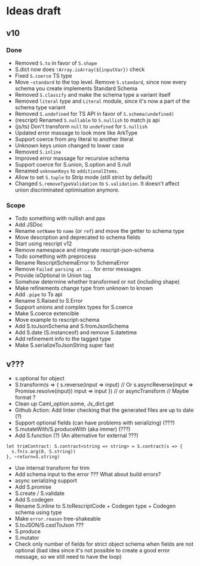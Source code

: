 # Ideas draft

## v10

### Done

- Removed `S.to` in favor of `S.shape`
- S.dict now does `!Array.isArray(${inputVar})` check
- Fixed `S.coerce` TS type
- Move `~standard` to the top level. Remove `S.standard`, since now every schema you create implements Standard Schema
- Removed `S.classify` and make the schema type a variant itself
- Removed `literal` type and `Literal` module, since it's now a part of the schema type variant
- Removed `S.undefined` for TS API in favor of `S.schema(undefined)`
- (rescript) Renamed `S.nullable` to `S.nullish` to match js api
- (js/ts) Don't transform `null` to `undefined` for `S.nullish`
- Updated error massage to look more like ArkType
- Support coerce from any literal to another literal
- Unknown keys union changed to lower case
- Removed `S.inline`
- Improved error massage for recursive schema
- Support coerce for S.union, S.option and S.null
- Renamed `unknownKeys` to `additionalItems`.
- Allow to set `S.tuple` to Strip mode (still strict by default)
- Changed `S.removeTypeValidation` to `S.validation`. It doesn't affect union discriminated optimisation anymore.

### Scope

- Todo something with nullish and ppx
- Add JSDoc
- Rename `setName` to `name` (or `ref`) and move the getter to schema type
- Move description and deprecated to schema fields
- Start using rescript v12
- Remove namespace and integrate rescript-json-schema
- Todo something with preprocess
- Rename RescriptSchemaError to SchemaError
- Remove `Failed parsing at ...` for error messages
- Provide isOptional in Union tag
- Somehow determine whether transformed or not (including shape)
- Make refinements change type from unknown to known
- Add `.pipe` to Ts api
- Rename S.Raised to S.Error
- Support unions and complex types for S.coerce
- Make S.coerce extencible
- Move example to rescript-schema
- Add S.toJsonSchema and S.fromJsonSchema
- Add S.date (S.instanceof) and remove S.datetime
- Add refinement info to the tagged type
- Make S.serializeToJsonString super fast

## v???

- s.optional for object
- S.transform(s => {
  s.reverse(input => input) // Or s.asyncReverse(input => Promise.resolve(input))
  input => input
  }) // or asyncTransform // Maybe format ?
- Clean up Caml_option.some, Js_dict.get
- Github Action: Add linter checking that the generated files are up to date (?)
- Support optional fields (can have problems with serializing) (???)
- S.mutateWith/S.produceWith (aka immer) (???)
- Add S.function (?) (An alternative for external ???)

```
let trimContract: S.contract<string => string> = S.contract(s => {
  s.fn(s.arg(0, S.string))
}, ~return=S.string)
```

- Use internal transform for trim
- Add schema input to the error ??? What about build errors?
- async serializing support
- Add S.promise
- S.create / S.validate
- Add S.codegen
- Rename S.inline to S.toRescriptCode + Codegen type + Codegen schema using type
- Make `error.reason` tree-shakeable
- S.toJSON/S.castToJson ???
- S.produce
- S.mutator
- Check only number of fields for strict object schema when fields are not optional (bad idea since it's not possible to create a good error message, so we still need to have the loop)
